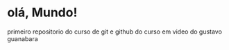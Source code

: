 # olá, Mundo!
 primeiro repositorio do curso de git e github
 do curso em video do gustavo guanabara
